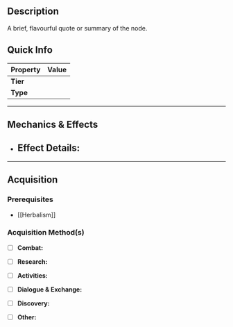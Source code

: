 ## Description
 A brief, flavourful quote or summary of the node.

## Quick Info
| Property | Value |
| -------- | ----- |
| **Tier** |       |
| **Type** |       |

---

## Mechanics & Effects
- **Effect Details:**
    - 

---

## Acquisition
### Prerequisites
- [[Herbalism]]

### Acquisition Method(s)
- [ ] **Combat:** 
- [ ] **Research:** 
- [ ] **Activities:** 
- [ ] **Dialogue & Exchange:** 
- [ ] **Discovery:** 
- [ ] **Other:** 

